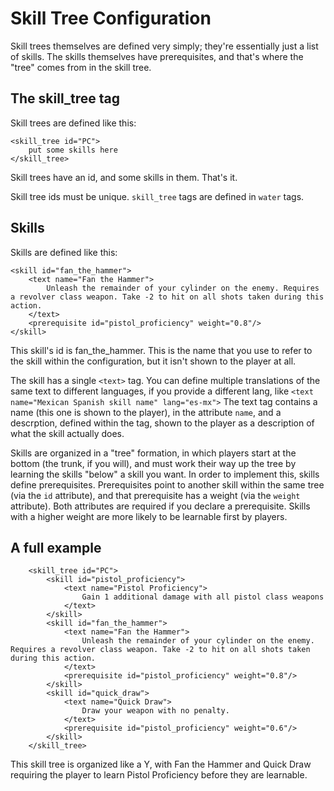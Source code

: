 # Skill Tree Configuration
Skill trees themselves are defined very simply; they're essentially just a list of skills. The skills themselves have prerequisites, and that's where the "tree" comes from in the skill tree.

## The skill_tree tag
Skill trees are defined like this:
```
<skill_tree id="PC">
	put some skills here
</skill_tree>
```
Skill trees have an id, and some skills in them. That's it.

Skill tree ids must be unique. `skill_tree` tags are defined in `water` tags.

## Skills
Skills are defined like this:
```
<skill id="fan_the_hammer">
	<text name="Fan the Hammer">
		Unleash the remainder of your cylinder on the enemy. Requires a revolver class weapon. Take -2 to hit on all shots taken during this action.
	</text>
	<prerequisite id="pistol_proficiency" weight="0.8"/>
</skill>
```

This skill's id is fan_the_hammer. This is the name that you use to refer to the skill within the configuration, but it isn't shown to the player at all.

The skill has a single `<text>` tag. You can define multiple translations of the same text to different languages, if you provide a different lang, like `<text name="Mexican Spanish skill name" lang="es-mx">`
The text tag contains a name (this one is shown to the player), in the attribute `name`, and a descrption, defined within the tag, shown to the player as a description of what the skill actually does.

Skills are organized in a "tree" formation, in which players start at the bottom (the trunk, if you will), and must work their way up the tree by learning the skills "below" a skill you want. In order to implement this, skills define prerequisites. Prerequisites point to another skill within the same tree (via the `id` attribute), and that prerequisite has a weight (via the `weight` attribute). Both attributes are required if you declare a prerequisite. Skills with a higher weight are more likely to be learnable first by players.

## A full example
```
	<skill_tree id="PC">
		<skill id="pistol_proficiency">
			<text name="Pistol Proficiency">
				Gain 1 additional damage with all pistol class weapons
			</text>
		</skill>
		<skill id="fan_the_hammer">
			<text name="Fan the Hammer">
				Unleash the remainder of your cylinder on the enemy. Requires a revolver class weapon. Take -2 to hit on all shots taken during this action.
			</text>
			<prerequisite id="pistol_proficiency" weight="0.8"/>
		</skill>
		<skill id="quick_draw">
			<text name="Quick Draw">
				Draw your weapon with no penalty.
			</text>
			<prerequisite id="pistol_proficiency" weight="0.6"/>
		</skill>
	</skill_tree>
```

This skill tree is organized like a Y, with Fan the Hammer and Quick Draw requiring the player to learn Pistol Proficiency before they are learnable.